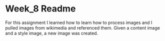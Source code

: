 # Week_8 Readme

For this assignment I learned how to learn how to process images and I pulled images from wikimedia and referenced them. Given a content image and a style image, a new image was created.
